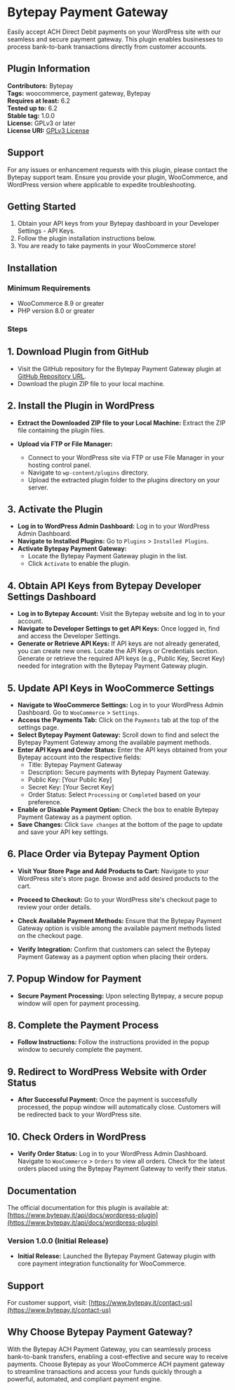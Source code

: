 # Bytepay Payment Gateway

Easily accept ACH Direct Debit payments on your WordPress site with our seamless and secure payment gateway. This plugin enables businesses to process bank-to-bank transactions directly from customer accounts.

## Plugin Information

**Contributors:** Bytepay  
**Tags:** woocommerce, payment gateway, Bytepay  
**Requires at least:** 6.2  
**Tested up to:** 6.2  
**Stable tag:** 1.0.0  
**License:** GPLv3 or later  
**License URI:** [GPLv3 License](https://www.gnu.org/licenses/gpl-3.0.html)

## Support

For any issues or enhancement requests with this plugin, please contact the Bytepay support team. Ensure you provide your plugin, WooCommerce, and WordPress version where applicable to expedite troubleshooting.

## Getting Started

1. Obtain your API keys from your Bytepay dashboard in your Developer Settings - API Keys.
2. Follow the plugin installation instructions below.
3. You are ready to take payments in your WooCommerce store!

## Installation

### Minimum Requirements

- WooCommerce 8.9 or greater
- PHP version 8.0 or greater

### Steps

## 1. Download Plugin from GitHub

- Visit the GitHub repository for the Bytepay Payment Gateway plugin at [GitHub Repository URL](https://github.com/bytepay-it/bytepay-payment-gateway.git).
- Download the plugin ZIP file to your local machine.

## 2. Install the Plugin in WordPress

- **Extract the Downloaded ZIP file to your Local Machine:**
  Extract the ZIP file containing the plugin files.

- **Upload via FTP or File Manager:**
  - Connect to your WordPress site via FTP or use File Manager in your hosting control panel.
  - Navigate to `wp-content/plugins` directory.
  - Upload the extracted plugin folder to the plugins directory on your server.

## 3. Activate the Plugin

- **Log in to WordPress Admin Dashboard:**
  Log in to your WordPress Admin Dashboard.
- **Navigate to Installed Plugins:**
  Go to `Plugins` > `Installed Plugins`.
- **Activate Bytepay Payment Gateway:**
  - Locate the Bytepay Payment Gateway plugin in the list.
  - Click `Activate` to enable the plugin.

## 4. Obtain API Keys from Bytepay Developer Settings Dashboard

- **Log in to Bytepay Account:**
  Visit the Bytepay website and log in to your account.
- **Navigate to Developer Settings to get API Keys:**
  Once logged in, find and access the Developer Settings.
- **Generate or Retrieve API Keys:**
  If API keys are not already generated, you can create new ones.
  Locate the API Keys or Credentials section.
  Generate or retrieve the required API keys (e.g., Public Key, Secret Key) needed for integration with the Bytepay Payment Gateway plugin.

## 5. Update API Keys in WooCommerce Settings

- **Navigate to WooCommerce Settings:**
  Log in to your WordPress Admin Dashboard.
  Go to `WooCommerce` > `Settings`.
- **Access the Payments Tab:**
  Click on the `Payments` tab at the top of the settings page.
- **Select Bytepay Payment Gateway:**
  Scroll down to find and select the Bytepay Payment Gateway among the available payment methods.
- **Enter API Keys and Order Status:**
  Enter the API keys obtained from your Bytepay account into the respective fields:
  - Title: Bytepay Payment Gateway
  - Description: Secure payments with Bytepay Payment Gateway.
  - Public Key: [Your Public Key]
  - Secret Key: [Your Secret Key]
  - Order Status: Select `Processing` or `Completed` based on your preference.
- **Enable or Disable Payment Option:**
  Check the box to enable Bytepay Payment Gateway as a payment option.
- **Save Changes:**
  Click `Save changes` at the bottom of the page to update and save your API key settings.

## 6. Place Order via Bytepay Payment Option

- **Visit Your Store Page and Add Products to Cart:**
  Navigate to your WordPress site's store page.
  Browse and add desired products to the cart.

- **Proceed to Checkout:**
  Go to your WordPress site's checkout page to review your order details.

- **Check Available Payment Methods:**
  Ensure that the Bytepay Payment Gateway option is visible among the available payment methods listed on the checkout page.

- **Verify Integration:**
  Confirm that customers can select the Bytepay Payment Gateway as a payment option when placing their orders.

## 7. Popup Window for Payment

- **Secure Payment Processing:**
  Upon selecting Bytepay, a secure popup window will open for payment processing.

## 8. Complete the Payment Process

- **Follow Instructions:**
  Follow the instructions provided in the popup window to securely complete the payment.

## 9. Redirect to WordPress Website with Order Status

- **After Successful Payment:**
  Once the payment is successfully processed, the popup window will automatically close.
  Customers will be redirected back to your WordPress site.

## 10. Check Orders in WordPress

- **Verify Order Status:**
  Log in to your WordPress Admin Dashboard.
  Navigate to `WooCommerce` > `Orders` to view all orders.
  Check for the latest orders placed using the Bytepay Payment Gateway to verify their status.

## Documentation

The official documentation for this plugin is available at: [https://www.bytepay.it/api/docs/wordpress-plugin](https://www.bytepay.it/api/docs/wordpress-plugin)


### Version 1.0.0 (Initial Release)

- **Initial Release:** Launched the Bytepay Payment Gateway plugin with core payment integration functionality for WooCommerce.

## Support

For customer support, visit: [https://www.bytepay.it/contact-us](https://www.bytepay.it/contact-us)

## Why Choose Bytepay Payment Gateway?

With the Bytepay ACH Payment Gateway, you can seamlessly process bank-to-bank transfers, enabling a cost-effective and secure way to receive payments. Choose Bytepay as your WooCommerce ACH payment gateway to streamline transactions and access your funds quickly through a powerful, automated, and compliant payment engine.
